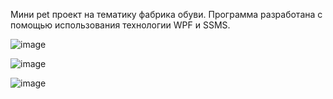 Мини pet проект на тематику фабрика обуви. Программа разработана с помощью использования технологии WPF и SSMS.

![image](https://github.com/user-attachments/assets/d0c08133-60af-40c1-8c31-168abe113392)

![image](https://github.com/user-attachments/assets/d4088d5f-49e8-4035-a9f6-80bdfc0a84af)

![image](https://github.com/user-attachments/assets/93ac3890-d18e-48df-851d-17c3780768e3)

